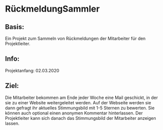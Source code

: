 # RückmeldungSammler
## Basis:
Ein Projekt zum Sammeln von Rückmeldungen der Mitarbeiter für den Projektleiter.

## Info: 
Projektanfang: 02.03.2020

## Ziel: 
Die Mitarbeiter bekommen am Ende jeder Woche eine Mail geschickt, in der sie zu einer Website weitergeleitet werden.
Auf der Webseite werden sie dann gefragt ihr aktuelles Stimmungsbild mit 1-5 Sternen zu bewerten. Sie können auch optional einen anonymen Kommentar hinterlassen.
Der Projektleiter kann sich danach das Stimmungsbild der Mitarbeiter anzeigen lassen.